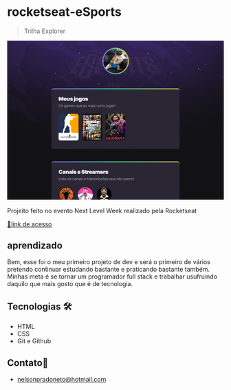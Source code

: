 # rocketseat-eSports
> Trilha Explorer

![preview](./Preview/preview.png)

Projeito feito no evento
Next Level Week realizado pela Rocketseat

[🔗link de acesso](https://nelsolaa.github.io/rocketseat-Esports-explorer/)

## aprendizado 
Bem, esse foi o meu primeiro projeto de dev e será o primeiro de vários pretendo continuar estudando bastante e praticando bastante também. Minhas meta é se tornar um programador full stack e trabalhar usufruindo daquilo que mais gosto que é de tecnologia.
 
## Tecnologias 🛠
- HTML
- CSS 
- Git e Github

## Contato📱
- nelsonpradoneto@hotmail.com
